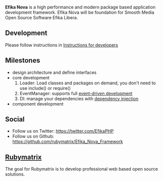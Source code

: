 **Efika Nova** is a high performance and modern package based application development framework.
Efika Nova will be foundation for Smooth Media Open Source Software Efika Libera.

## Development

Please follow instructions in [Instructions for developers](https://github.com/rubymatrix/Efika_Nova_Framework/wiki/For-Developers)

## Milestones
- design architecture and define interfaces
- core development
    1. Loader: Load classes and packages on demand, you don't need to use include() or require()
    2. EventManager: supports full [event-driven development](https://github.com/rubymatrix/Efika_Nova_Framework/wiki/Event-driven-development)
    3. DI: manage your dependencies with [dependency injection](https://github.com/rubymatrix/Efika_Nova_Framework/wiki/Dependecy-injection)
- component development

## Social

* Follow us on Twitter: https://twitter.com/EfikaPHP
* Follow us on Github: https://github.com/rubymatrix/Efika_Nova_Framework

## [Rubymatrix](http://rubymatrix.de)
The goal for Rubymatrix is to develop professional web based open source solutions.
